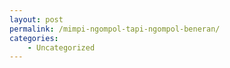 ```yaml
---
layout: post
permalink: /mimpi-ngompol-tapi-ngompol-beneran/
categories:
    - Uncategorized
---
```


